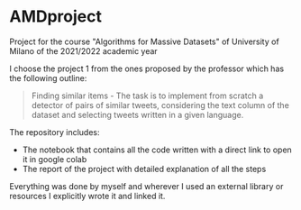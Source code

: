 # AMDproject
Project for the course "Algorithms for Massive Datasets" of University of Milano of the 2021/2022 academic year

I choose the project 1 from the ones proposed by the professor which has the following outline:

 > Finding similar items -  The task is to implement from scratch a detector of pairs of similar tweets, considering the text column of the dataset and selecting tweets written in a given language.


The repository includes:
- The notebook that contains all the code written with a direct link to open it in google colab
- The report of the project with detailed explanation of all the steps

Everything was done by myself and wherever I used an external library or resources I explicitly wrote it and linked it.
